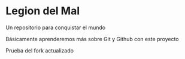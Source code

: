 # Legion del Mal
Un repositorio para conquistar el mundo

Básicamente aprenderemos más sobre Git y Github con este proyecto

Prueba del fork actualizado
